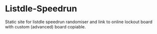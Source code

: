 # Listdle-Speedrun
Static site for listdle speedrun randomiser and link to online lockout board with custom (advanced) board copiable.
